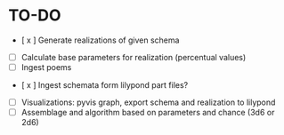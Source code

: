 # TO-DO

- [ x ] Generate realizations of given schema
- [ ] Calculate base parameters for realization (percentual values)
- [ ] Ingest poems
- [ x ] Ingest schemata form lilypond part files?
- [ ] Visualizations: pyvis graph, export schema and realization to lilypond
- [ ] Assemblage and algorithm based on parameters and chance (3d6 or 2d6)